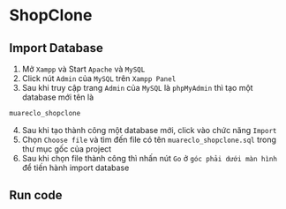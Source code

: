 # ShopClone
 
## Import Database
1. Mở `Xampp` và Start `Apache` và `MySQL`
2. Click nút `Admin` của `MySQL` trên `Xampp Panel`
3. Sau khi truy cập trang `Admin` của `MySQL` là `phpMyAdmin` thì tạo một database mới tên là 
```sh
muareclo_shopclone
```
4. Sau khi tạo thành công một database mới, click vào chức năng `Import`
5. Chọn `Choose file` và tìm đến file có tên `muareclo_shopclone.sql` trong thư mục gốc của project
6. Sau khi chọn file thành công thì nhấn nút `Go` ở `góc phải dưới màn hình` để tiến hành import database

## Run code
